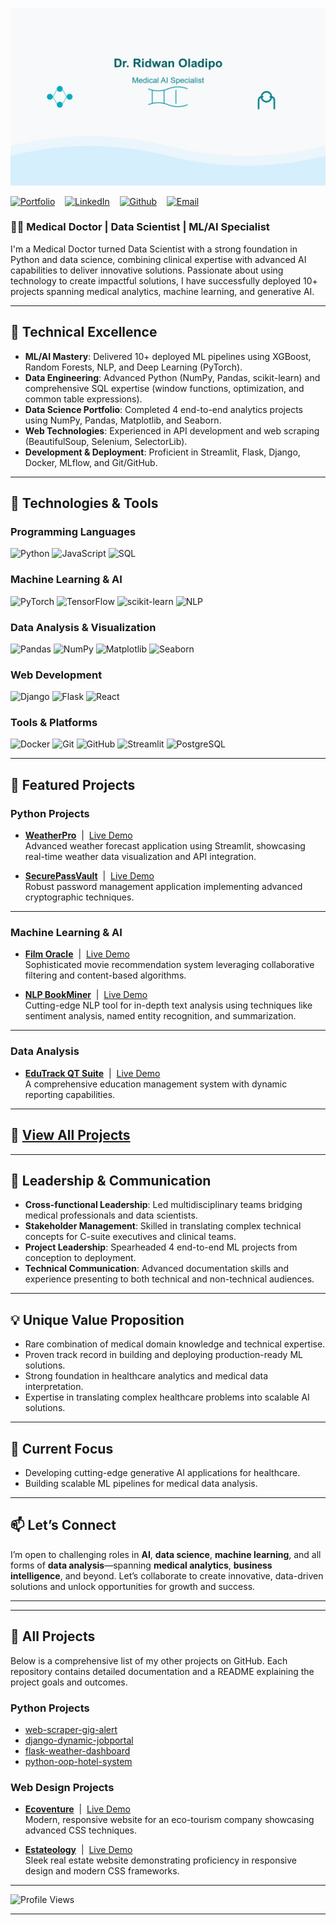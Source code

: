 ![Header](ai-banner.png)  

[![Portfolio](https://img.shields.io/badge/-Portfolio-orange?style=flat-square&logo=web)](https://portfolio-by-drridwan.streamlit.app)
&nbsp;&nbsp;&nbsp;[![LinkedIn](https://img.shields.io/badge/-LinkedIn-informational?style=flat-square&logo=linkedin)](https://linkedin.com/in/drridwanoladipoai)
&nbsp;&nbsp;&nbsp;[![Github](https://img.shields.io/badge/-Github-brightgreen?style=flat-square&logo=github)](https://github.com/dr-ridwanoladipo)
&nbsp;&nbsp;&nbsp;[![Email](https://img.shields.io/badge/-Email-red?style=flat-square&logo=gmail)](mailto:dr.ridwan.oladipo@gmail.com)

### 👨‍⚕ Medical Doctor | Data Scientist | ML/AI Specialist  

I'm a Medical Doctor turned Data Scientist with a strong foundation in Python and data science, combining clinical expertise with advanced AI capabilities to deliver innovative solutions. Passionate about using technology to create impactful solutions, I have successfully deployed 10+ projects spanning medical analytics, machine learning, and generative AI.

---

## 🔬 **Technical Excellence**
- **ML/AI Mastery**: Delivered 10+ deployed ML pipelines using XGBoost, Random Forests, NLP, and Deep Learning (PyTorch).  
- **Data Engineering**: Advanced Python (NumPy, Pandas, scikit-learn) and comprehensive SQL expertise (window functions, optimization, and common table expressions).  
- **Data Science Portfolio**: Completed 4 end-to-end analytics projects using NumPy, Pandas, Matplotlib, and Seaborn.  
- **Web Technologies**: Experienced in API development and web scraping (BeautifulSoup, Selenium, SelectorLib).  
- **Development & Deployment**: Proficient in Streamlit, Flask, Django, Docker, MLflow, and Git/GitHub.  

---

## 🔧 **Technologies & Tools**
### **Programming Languages**
![Python](https://img.shields.io/badge/-Python-3776AB?logo=python&logoColor=white)
![JavaScript](https://img.shields.io/badge/-JavaScript-F7DF1E?logo=javascript&logoColor=black)
![SQL](https://img.shields.io/badge/-SQL-4479A1?logo=sqlite&logoColor=white)

### **Machine Learning & AI**
![PyTorch](https://img.shields.io/badge/-PyTorch-EE4C2C?logo=pytorch&logoColor=white)
![TensorFlow](https://img.shields.io/badge/-TensorFlow-FF6F00?logo=tensorflow&logoColor=white)
![scikit-learn](https://img.shields.io/badge/-scikit--learn-F7931E?logo=scikit-learn&logoColor=black)
![NLP](https://img.shields.io/badge/-Natural%20Language%20Processing-4285F4?logo=google&logoColor=white)

### **Data Analysis & Visualization**
![Pandas](https://img.shields.io/badge/-Pandas-150458?logo=pandas&logoColor=white)
![NumPy](https://img.shields.io/badge/-NumPy-013243?logo=numpy&logoColor=white)
![Matplotlib](https://img.shields.io/badge/-Matplotlib-11557C?logo=matplotlib&logoColor=white)
![Seaborn](https://img.shields.io/badge/-Seaborn-00BFFF?logo=seaborn&logoColor=white)

### **Web Development**
![Django](https://img.shields.io/badge/-Django-092E20?logo=django&logoColor=white)
![Flask](https://img.shields.io/badge/-Flask-000000?logo=flask&logoColor=white)
![React](https://img.shields.io/badge/-React-61DAFB?logo=react&logoColor=black)

### **Tools & Platforms**
![Docker](https://img.shields.io/badge/-Docker-2496ED?logo=docker&logoColor=white)
![Git](https://img.shields.io/badge/-Git-F05032?logo=git&logoColor=white)
![GitHub](https://img.shields.io/badge/-GitHub-181717?logo=github&logoColor=white)
![Streamlit](https://img.shields.io/badge/-Streamlit-FF4B4B?logo=streamlit&logoColor=white)
![PostgreSQL](https://img.shields.io/badge/-PostgreSQL-336791?logo=postgresql&logoColor=white)

---

## 🚀 **Featured Projects**

### **Python Projects**
- **[WeatherPro](https://github.com/dr-ridwanoladipo/WeatherPro)** &nbsp;|&nbsp; [Live Demo](https://weatherpro-by-drridwan.streamlit.app)
<br>Advanced weather forecast application using Streamlit, showcasing real-time weather data visualization and API integration.

- **[SecurePassVault](https://github.com/dr-ridwanoladipo/SecurePassVault)** &nbsp;|&nbsp; [Live Demo](https://securevaults-by-drridwan.streamlit.app)
<br>Robust password management application implementing advanced cryptographic techniques.

---

### **Machine Learning & AI**
- **[Film Oracle](https://github.com/dr-ridwanoladipo/film-oracle)** &nbsp;|&nbsp; [Live Demo](https://film-oracle-by-drridwan.streamlit.app)
<br>Sophisticated movie recommendation system leveraging collaborative filtering and content-based algorithms.

- **[NLP BookMiner](https://github.com/dr-ridwanoladipo/NLP-BookMiner)** &nbsp;|&nbsp; [Live Demo](https://nlp-bookminer-by-drridwan.streamlit.app)
<br>Cutting-edge NLP tool for in-depth text analysis using techniques like sentiment analysis, named entity recognition, and summarization.

---

### **Data Analysis**
- **[EduTrack QT Suite](https://github.com/dr-ridwanoladipo/edutrack-qt-suite)** &nbsp;|&nbsp; [Live Demo](https://edutrack-qt-by-drridwan.streamlit.app)
<br>A comprehensive education management system with dynamic reporting capabilities.

---

## 🔗 [View All Projects](#all-projects)  

---

## 👥 **Leadership & Communication**
- **Cross-functional Leadership**: Led multidisciplinary teams bridging medical professionals and data scientists.  
- **Stakeholder Management**: Skilled in translating complex technical concepts for C-suite executives and clinical teams.  
- **Project Leadership**: Spearheaded 4 end-to-end ML projects from conception to deployment.  
- **Technical Communication**: Advanced documentation skills and experience presenting to both technical and non-technical audiences.  

---

## 💡 **Unique Value Proposition**
- Rare combination of medical domain knowledge and technical expertise.  
- Proven track record in building and deploying production-ready ML solutions.  
- Strong foundation in healthcare analytics and medical data interpretation.  
- Expertise in translating complex healthcare problems into scalable AI solutions.  

---

## 🔮 **Current Focus**
- Developing cutting-edge generative AI applications for healthcare.  
- Building scalable ML pipelines for medical data analysis.  

---

## 📫 **Let’s Connect**
I’m open to challenging roles in **AI**, **data science**, **machine learning**, and all forms of **data analysis**—spanning **medical analytics**, **business intelligence**, and beyond. Let’s collaborate to create innovative, data-driven solutions and unlock opportunities for growth and success.

---

---

## <a name="all-projects"></a> 📂 **All Projects**
Below is a comprehensive list of my other projects on GitHub. Each repository contains detailed documentation and a README explaining the project goals and outcomes.

### **Python Projects**
- [web-scraper-gig-alert](https://github.com/dr-ridwanoladipo/web-scraper-gig-alert)  
- [django-dynamic-jobportal](https://github.com/dr-ridwanoladipo/django-dynamic-jobportal)  
- [flask-weather-dashboard](https://github.com/dr-ridwanoladipo/flask-weather-dashboard)  
- [python-oop-hotel-system](https://github.com/dr-ridwanoladipo/python-oop-hotel-system)  

### **Web Design Projects**
- **[Ecoventure](https://github.com/dr-ridwanoladipo/Ecoventure)** &nbsp;|&nbsp; [Live Demo](https://ecoventure-by-drridwan.netlify.app)
<br>Modern, responsive website for an eco-tourism company showcasing advanced CSS techniques.

- **[Estateology](https://github.com/dr-ridwanoladipo/Estateology)** &nbsp;|&nbsp; [Live Demo](https://estateology-by-drridwan.netlify.app)
<br>Sleek real estate website demonstrating proficiency in responsive design and modern CSS frameworks.

---

![Profile Views](https://komarev.com/ghpvc/?username=dr-ridwanoladipo&color=blue)

---